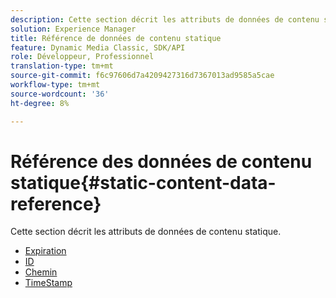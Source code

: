 ```yaml
---
description: Cette section décrit les attributs de données de contenu statique.
solution: Experience Manager
title: Référence de données de contenu statique
feature: Dynamic Media Classic, SDK/API
role: Développeur, Professionnel
translation-type: tm+mt
source-git-commit: f6c97606d7a4209427316d7367013ad9585a5cae
workflow-type: tm+mt
source-wordcount: '36'
ht-degree: 8%

---
```



# Référence des données de contenu statique{#static-content-data-reference}

Cette section décrit les attributs de données de contenu statique.

* [Expiration](r-expiration-static.md)
* [ID](r-id-static.md)
* [Chemin](r-path-static.md)
* [TimeStamp](r-timestamp-static.md)
